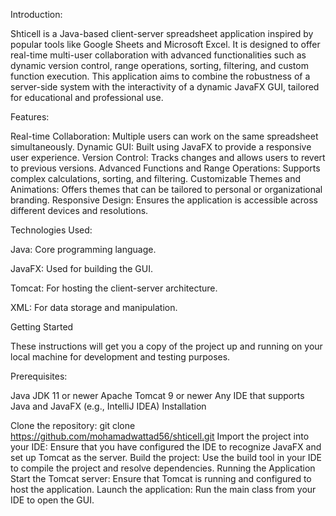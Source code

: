 Introduction:

Shticell is a Java-based client-server spreadsheet application inspired by popular tools like Google Sheets and Microsoft Excel. It is designed to offer real-time multi-user collaboration with advanced functionalities such as dynamic version control, range operations, sorting, filtering, and custom function execution. This application aims to combine the robustness of a server-side system with the interactivity of a dynamic JavaFX GUI, tailored for educational and professional use.

Features: 

Real-time Collaboration: Multiple users can work on the same spreadsheet simultaneously.
Dynamic GUI: Built using JavaFX to provide a responsive user experience.
Version Control: Tracks changes and allows users to revert to previous versions.
Advanced Functions and Range Operations: Supports complex calculations, sorting, and filtering.
Customizable Themes and Animations: Offers themes that can be tailored to personal or organizational branding.
Responsive Design: Ensures the application is accessible across different devices and resolutions.

Technologies Used:

Java: Core programming language.

JavaFX: Used for building the GUI.

Tomcat: For hosting the client-server architecture.

XML: For data storage and manipulation.

Getting Started

These instructions will get you a copy of the project up and running on your local machine for development and testing purposes.

Prerequisites:

Java JDK 11 or newer
Apache Tomcat 9 or newer
Any IDE that supports Java and JavaFX (e.g., IntelliJ IDEA)
Installation

Clone the repository:
git clone https://github.com/mohamadwattad56/shticell.git
Import the project into your IDE: Ensure that you have configured the IDE to recognize JavaFX and set up Tomcat as the server.
Build the project: Use the build tool in your IDE to compile the project and resolve dependencies.
Running the Application
Start the Tomcat server: Ensure that Tomcat is running and configured to host the application.
Launch the application: Run the main class from your IDE to open the GUI.
